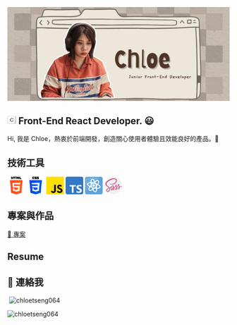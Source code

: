 ![image](https://github.com/ChloeTseng064/ChloeTseng064/blob/main/image/Chloef2e%201.png)

<img src="https://github.com/ChloeTseng064/ChloeTseng064/blob/main/image/Chloe-min_wbg.jpg" alt="logo-min" width="20" height="20" > Front-End React Developer. 😃
---
Hi, 我是 Chloe，熱衷於前端開發，創造關心使用者體驗且效能良好的產品。👋 <br>

技術工具
---
<p align="left"> 
  <img src="https://github.com/ChloeTseng064/ChloeTseng064/blob/main/image/html-5.png" alt="html5" width="40" height="40" >
  <img src="https://github.com/ChloeTseng064/ChloeTseng064/blob/main/image/css-3.png" alt="css3" width="40" height="40" >
  <img src="https://github.com/ChloeTseng064/ChloeTseng064/blob/main/image/js.png" alt="JS" width="40" height="40" >
  <img src="https://github.com/ChloeTseng064/ChloeTseng064/blob/main/image/typescript.png" alt="TS" width="40" height="40" >
  <img src="https://github.com/ChloeTseng064/ChloeTseng064/blob/main/image/physics.png" alt="react" width="40" height="40" >
  <img src="https://github.com/ChloeTseng064/ChloeTseng064/blob/main/image/sass.png" alt="sass" width="40" height="40" >
</p>

專案與作品
---
<a href="#">🌱 專案 </a>

Resume
---


💬 連絡我
---
<p align="left">

</p>

<p>&nbsp;<img align="center" src="https://github-readme-stats.vercel.app/api?username=chloetseng064&show_icons=true&theme=tokyonight&title_color=d1d5ea&text_color=fcfcfc&hide_border=true&locale=en" alt="chloetseng064" /></p>
<p>
  <img src="https://github-readme-stats.vercel.app/api/top-langs?username=chloetseng064&show_icons=true&locale=en&layout=compact" alt="chloetseng064" />
</p>

<!--
**ChloeTseng064/ChloeTseng064** is a ✨ _special_ ✨ repository because its `README.md` (this file) appears on your GitHub profile.

Here are some ideas to get you started:

- 🔭 I’m currently working on ...
- 🌱 I’m currently learning ...
- 👯 I’m looking to collaborate on ...
- 🤔 I’m looking for help with ...
- 💬 Ask me about ...
- 📫 How to reach me: ...
- 😄 Pronouns: ...
- ⚡ Fun fact: ...
-->
